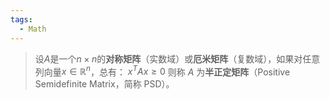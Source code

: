 ```yaml
---
tags:
  - Math
---
```

> 设$A$是一个$n\times n$的**对称矩阵**（实数域）或**厄米矩阵**（复数域），如果对任意列向量$x \in \mathbb{R}^n$，总有：
> $x^TAx\geq 0$
> 则称 $A$ 为**半正定矩阵**（Positive Semidefinite Matrix，简称 PSD）。